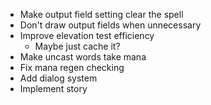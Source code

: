 - Make output field setting clear the spell
- Don't draw output fields when unnecessary
- Improve elevation test efficiency
  - Maybe just cache it?
- Make uncast words take mana
- Fix mana regen checking
- Add dialog system
- Implement story